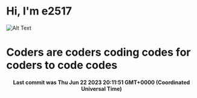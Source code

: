 # Hi, I'm e2517

![Alt Text](https://github.com/E2517/e2517/blob/master/images/background.gif)

# Coders are coders coding codes for coders to code codes

<h4 align="center">Last commit was Thu Jun 22 2023 20:11:51 GMT+0000 (Coordinated Universal Time)</h4>
